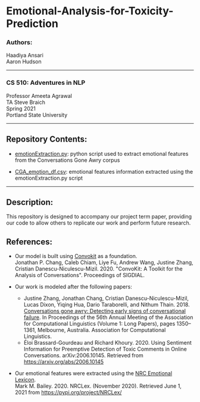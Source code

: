 # Emotional-Analysis-for-Toxicity-Prediction

### Authors: 
Haadiya Ansari <br> 
Aaron Hudson

---
### CS 510: Adventures in NLP

Professor Ameeta Agrawal <br>
TA Steve Braich <br>
Spring 2021 <br>
Portland State University

---

## Repository Contents:

- [emotionExtraction.py](https://github.com/ahudson7/Emotional-Analysis-for-Toxicity-Prediction/blob/main/emotionExtraction.py): python script used to extract emotional features from the Conversations Gone Awry corpus

- [CGA_emotion_df.csv](https://github.com/ahudson7/Emotional-Analysis-for-Toxicity-Prediction/blob/main/CGA_emotion_df.csv): emotional features information extracted using the emotionExtraction.py script

---

## Description:

This repository is designed to accompany our project term paper, providing our code to allow others to replicate our work and perform future research.

## References:

- Our model is built using [Convokit](https://convokit.infosci.cornell.edu/) as a foundation.<br>
Jonathan P. Chang, Caleb Chiam, Liye Fu, Andrew Wang, Justine Zhang, Cristian Danescu-Niculescu-Mizil. 2020. "ConvoKit: A Toolkit for the Analysis of Conversations". Proceedings of SIGDIAL.

- Our work is modeled after the following papers:
    - Justine Zhang, Jonathan Chang, Cristian Danescu-Niculescu-Mizil, Lucas Dixon, Yiqing Hua, Dario Taraborelli, and Nithum Thain. 2018. [Conversations gone awry: Detecting    early signs of conversational failure](https://arxiv.org/abs/1805.05345). In Proceedings of the 56th Annual Meeting of the Association for Computational Linguistics (Volume 1: Long Papers), pages 1350–1361, Melbourne, Australia. Association for Computational Linguistics.
    - Éloi Brassard-Gourdeau and Richard Khoury. 2020. Using Sentiment Information for Preemptive Detection of Toxic Comments in Online Conversations. arXiv:2006.10145. Retrieved from https://arxiv.org/abs/2006.10145

- Our emotional features were extracted using the [NRC Emotional Lexicon](https://pypi.org/project/NRCLex/). <br> 
  Mark M. Bailey. 2020. NRCLex. (November 2020). Retrieved June 1, 2021 from https://pypi.org/project/NRCLex/
